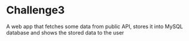 # Challenge3
 A web app that fetches some data from public API, stores it into MySQL database and shows the stored data to the user
